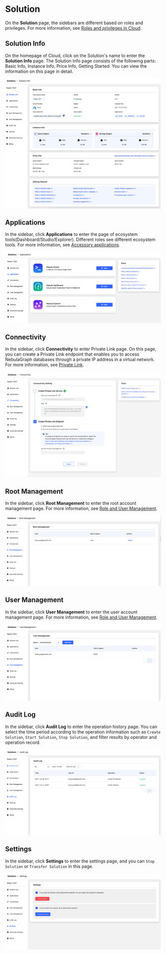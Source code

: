 # Solution

On the **Solution** page, the sidebars are different based on roles and privileges. For more information, see [Roles and privileges in Cloud](../4.user-role-description.md).

## Solution Info

On the homepage of Cloud, click on the Solution's name to enter the **Solution Info** page. The Solution Info page consists of the following parts: Basic Info, Instance Info, Price Info, Getting Started. You can view the information on this page in detail.

![Solution info](../figs/cl-ug-001.png)

## Applications

In the sidebar, click **Applications** to enter the page of ecosystem tools(Dashboard/Studio/Explorer). Different roles see different ecosystem tools. For more information, see [Accessory applications](../5.solution/5.1.supporting-application.md).

![applications](../figs/cl-ug-002.png)

## Connectivity

In the sidebar, click **Connectivity** to enter Private Link page. On this page, you can create a Private Link endpoint that enables you to access NebulaGraph databases through a private IP address in a virtual network. For more information, see [Private Link](../5.solution/5.2.connection-configuration-and-use.md).

![connectivity](../figs/cl-ug-003.png)

## Root Management

In the sidebar, click **Root Management** to enter the root account management page. For more information, see [Role and User Management](../5.solution/5.3.role-and-authority-management.md).

![root management](../figs/cl-ug-004.png)

## User Management

In the sidebar, click **User Management** to enter the user account management page. For more information, see [Role and User Management](../5.solution/5.3.role-and-authority-management.md).

![User Management](../figs/cl-ug-005.png)

## Audit Log

In the sidebar, click **Audit Log** to enter the operation history page. You can select the time period according to the operation information such as `Create Solution`, `Start Solution`, `Stop Solution`, and filter results by operator and operation record.

![Audit Log](../figs/cl-ug-006.png)

## Settings

In the sidebar, click **Settings** to enter the settings page, and you can `Stop Solution` or `Transfer Solution` in this page.

![Settings](../figs/cl-ug-007.png)